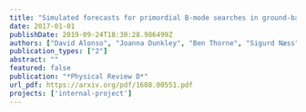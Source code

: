 ```yaml
---
title: "Simulated forecasts for primordial B-mode searches in ground-based experiments"
date: 2017-01-01
publishDate: 2019-09-24T18:30:28.986499Z
authors: ["David Alonso", "Joanna Dunkley", "Ben Thorne", "Sigurd Næss"]
publication_types: ["2"]
abstract: ""
featured: false
publication: "*Physical Review D*"
url_pdf: https://arxiv.org/pdf/1608.00551.pdf
projects: ['internal-project']
---
```

